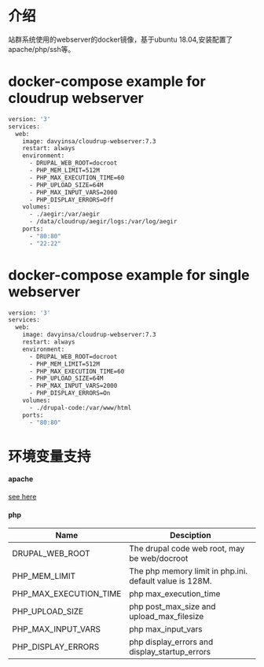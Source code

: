 # 介绍
站群系统使用的webserver的docker镜像，基于ubuntu 18.04,安装配置了apache/php/ssh等。

# docker-compose example for cloudrup webserver
```bash
version: '3'
services:
  web:
    image: davyinsa/cloudrup-webserver:7.3
    restart: always
    environment: 
      - DRUPAL_WEB_ROOT=docroot
      - PHP_MEM_LIMIT=512M
      - PHP_MAX_EXECUTION_TIME=60
      - PHP_UPLOAD_SIZE=64M
      - PHP_MAX_INPUT_VARS=2000
      - PHP_DISPLAY_ERRORS=Off
    volumes:
      - ./aegir:/var/aegir
      - /data/cloudrup/aegir/logs:/var/log/aegir
    ports:
      - "80:80"
      - "22:22"
```

# docker-compose example for single webserver
```bash
version: '3'
services:
  web:
    image: davyinsa/cloudrup-webserver:7.3
    restart: always
    environment: 
      - DRUPAL_WEB_ROOT=docroot
      - PHP_MEM_LIMIT=512M
      - PHP_MAX_EXECUTION_TIME=60
      - PHP_UPLOAD_SIZE=64M
      - PHP_MAX_INPUT_VARS=2000
      - PHP_DISPLAY_ERRORS=On
    volumes:
      - ./drupal-code:/var/www/html
    ports:
      - "80:80"
```
# 环境变量支持
#### apache 
[see here](https://github.com/davyin-co/cloudrup-static-server)
#### php 
|Name|Desciption|
|----|----------|
|DRUPAL_WEB_ROOT|The drupal code web root, may be web/docroot|
|PHP_MEM_LIMIT|The php memory limit in php.ini. default value is 128M.|
|PHP_MAX_EXECUTION_TIME|php max_execution_time|
|PHP_UPLOAD_SIZE|php post_max_size and upload_max_filesize|
|PHP_MAX_INPUT_VARS|php max_input_vars|
|PHP_DISPLAY_ERRORS|php display_errors and display_startup_errors|
